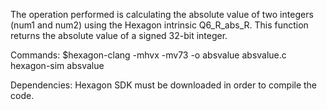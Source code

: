 The operation performed is calculating the absolute value of two integers (num1 and num2) using the Hexagon intrinsic Q6_R_abs_R.
This function returns the absolute value of a signed 32-bit integer.

Commands:
$hexagon-clang -mhvx -mv73 -o absvalue absvalue.c
hexagon-sim absvalue

Dependencies: Hexagon SDK must be downloaded in order to compile the code.
